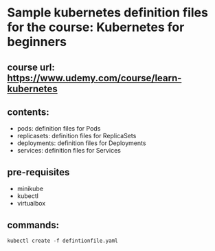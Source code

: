 # Sample kubernetes definition files for the course: Kubernetes for beginners

## course url: https://www.udemy.com/course/learn-kubernetes

## contents:

-   pods: definition files for Pods
-   replicasets: definition files for ReplicaSets
-   deployments: definition files for Deployments
-   services: definition files for Services

## pre-requisites

- minikube
- kubectl
- virtualbox

## commands:

    kubectl create -f defintionfile.yaml



